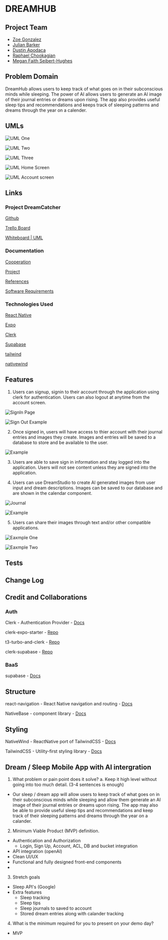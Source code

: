 # DREAMHUB

<!-- # CODENAME: DREAMCATCHER -->

## Project Team

- [Zoe Gonzalez](https://github.com/ZuSolaris)
- [Julian Barker](https://github.com/julian-barker)
- [Dustin Apodaca](https://github.com/dustinapodaca)
- [Raphael Chookagian](https://github.com/cesarderio)
- [Megan Faith Seibert-Hughes](https://github.com/maefae)

## Problem Domain

DreamHub allows users to keep track of what goes on in their subconscious minds while sleeping. The power of AI allows users to generate an AI image of their journal entries or dreams upon rising. The app also provides useful sleep tips and recommendations and keeps track of sleeping patterns and dreams through the year on a calender.

## UMLs

![UML One](./assets//UMLOne.png)

![UML Two](./assets//UMLTwo.png)

![UML Three](./assets//UMLThree.png)

![UML Home Screen](./assets/UMLFour.png)

![UML Account screen](./assets/UMLFive.png)

## Links

### Project DreamCatcher

[Github](https://github.com/DJRMZ/DreamCatcher)

[Trello Board](https://trello.com/b/mMaqS3zv/dreamers)

[Whiteboard | UML](https://www.figma.com/file/QyzI6kh0zmEUBHKJB7KrFX/Project-DreamCatcher?node-id=0%3A1&t=Ox0v8YmWvbhF9jum-0)

### Documentation

[Cooperation](./documentation//cooperation.md)

[Project](./documentation//project.md)

[References](./documentation//references.md)

[Software Requirements](./documentation//software_req.md)

### Technologies Used

[React Native](https://reactnative.dev/docs/environment-setup)

[Expo](https://docs.expo.dev/)

[Clerk](https://clerk.dev/docs/quickstarts/get-started-with-expo)

[Supabase](https://supabase.com/docs/guides/getting-started/tutorials/with-expo)

[tailwind](https://tailwindcss.com/docs/installation)

[nativewind](https://www.nativewind.dev/)

## Features

1. Users can signup, signin to their account through the application using clerk for authentication. Users can also logout at anytime from the account screen.

![SignIn Page](./assets/SignInPage.PNG)

![Sign Out Example](./assets/LogoutScreen.jpeg)

2. Once signed in, users will have access to thier account with their journal entries and images they create. Images and entries will be saved to a database to store and be available to the user.

![Example ](./assets/ExampleFour.PNG)

3. Users are able to save sign in information and stay logged into the application. Users will not see content unless they are signed into the application.

4. Users can use DreamStudio to create AI generated images from user input and dream descriptions. Images can be saved to our database and are shown in the calendar component.

![Journal](./assets/Journal.PNG)

![Example ](./assets/ExampleFive.PNG)

5. Users can share their images through text and/or other compatible applications.

![Eaxmple One](./assets/ExampleOne.PNG)

![Eaxmple Two](./assets/ExampleTwo.PNG)

## Tests

## Change Log

## Credit and Collaborations

### Auth

Clerk - Authentication Provider - [Docs](https://clerk.dev/docs)

clerk-expo-starter - [Repo](https://github.com/clerkinc/clerk-expo-starter)

t3-turbo-and-clerk - [Repo](https://github.com/clerkinc/t3-turbo-and-clerk)

clerk-supabase - [Repo](https://github.com/clerkinc/clerk-supabase)

### BaaS

supabase - [Docs](https://supabase.com/docs)

## Structure

react-navigation - React Native navigation and routing - [Docs](https://reactnavigation.org/docs)

NativeBase - component library - [Docs](https://docs.nativebase.io)

## Styling

NativeWind - ReactNative port of TailwindCSS - [Docs](https://www.nativewind.dev)

TailwindCSS - Utility-first styling library - [Docs](https://tailwindcss.com/docs)

## Dream / Sleep Mobile App with AI intergration

1. What problem or pain point does it solve? a. Keep it high level without going into too much detail. (3-4 sentences is enough)

- Our sleep / dream app will allow users to keep track of what goes on in their subconscious minds while sleeping and allow them generate an AI image of their journal entries or dreams upon rising. The app may also be able to provide useful sleep tips and recommendations and keep track of their sleeping patterns and dreams through the year on a calander.

2. Minimum Viable Product (MVP) definition.

- Authentication and Authorization
  - Login, Sign Up, Account, ACL, DB and bucket integration
- API integration (openAI)
- Clean UI/UX
- Functional and fully designed front-end components
-

3. Stretch goals

- Sleep API's (Google)
- Extra features
  - Sleep tracking
  - Sleep tips
  - Sleep journals to saved to account
  - Stored dream entries along with calander tracking

4. What is the minimum required for you to present on your demo day?

- MVP
